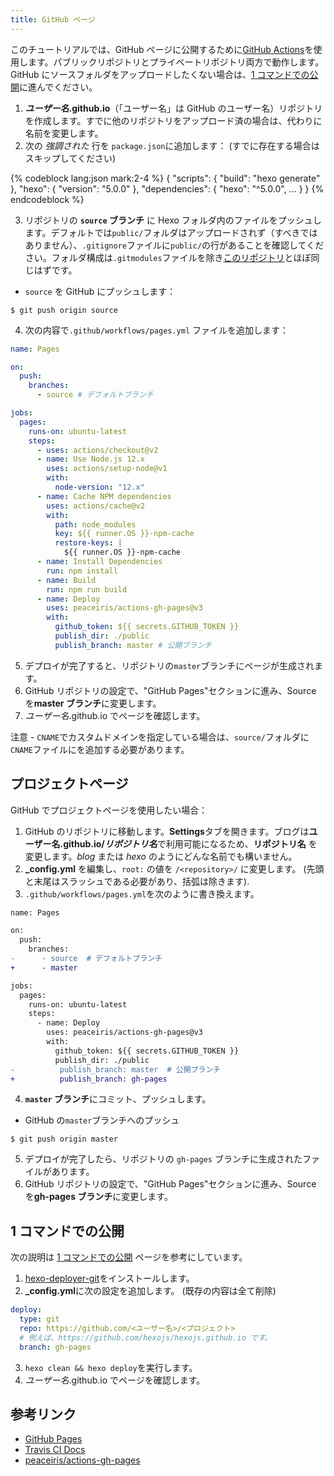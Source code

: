 ```yaml
---
title: GitHub ページ
---
```


このチュートリアルでは、GitHub ページに公開するために[GitHub Actions](https://docs.github.com/ja/actions)を使用します。パブリックリポジトリとプライベートリポジトリ両方で動作します。GitHub にソースフォルダをアップロードしたくない場合は、[1 コマンドでの公開](#One-command-deployment)に進んでください。

1. <b>_ユーザー名_.github.io</b>（「ユーザー名」は GitHub のユーザー名）リポジトリを作成します。すでに他のリポジトリをアップロード済の場合は、代わりに名前を変更します。
2. 次の _強調された_ 行を `package.json`に追加します： (すでに存在する場合はスキップしてください)

{% codeblock lang:json mark:2-4 %}
{
"scripts": {
"build": "hexo generate"
},
"hexo": {
"version": "5.0.0"
},
"dependencies": {
"hexo": "^5.0.0",
...
}
}
{% endcodeblock %}

3. リポジトリの **`source` ブランチ** に Hexo フォルダ内のファイルをプッシュします。デフォルトでは`public/`フォルダはアップロードされず（すべきではありません）、`.gitignore`ファイルに`public/`の行があることを確認してください。フォルダ構成は`.gitmodules`ファイルを除き[このリポジトリ](https://github.com/hexojs/hexo-starter)とほぼ同じはずです。

- `source` を GitHub にプッシュします：

```
$ git push origin source
```

4. 次の内容で`.github/workflows/pages.yml` ファイルを追加します：

```yml .github/workflows/pages.yml
name: Pages

on:
  push:
    branches:
      - source # デフォルトブランチ

jobs:
  pages:
    runs-on: ubuntu-latest
    steps:
      - uses: actions/checkout@v2
      - name: Use Node.js 12.x
        uses: actions/setup-node@v1
        with:
          node-version: "12.x"
      - name: Cache NPM dependencies
        uses: actions/cache@v2
        with:
          path: node_modules
          key: ${{ runner.OS }}-npm-cache
          restore-keys: |
            ${{ runner.OS }}-npm-cache
      - name: Install Dependencies
        run: npm install
      - name: Build
        run: npm run build
      - name: Deploy
        uses: peaceiris/actions-gh-pages@v3
        with:
          github_token: ${{ secrets.GITHUB_TOKEN }}
          publish_dir: ./public
          publish_branch: master # 公開ブランチ
```

5. デプロイが完了すると、リポジトリの`master`ブランチにページが生成されます。
6. GitHub リポジトリの設定で、"GitHub Pages"セクションに進み、Source を**master ブランチ**に変更します。
7. _ユーザー名_.github.io でページを確認します。

注意 - `CNAME`でカスタムドメインを指定している場合は、`source/`フォルダに`CNAME`ファイルにを追加する必要があります。

## プロジェクトページ

GitHub でプロジェクトページを使用したい場合：

1. GitHub のリポジトリに移動します。**Settings**タブを開きます。ブログは<b>ユーザー名.github.io/_リポジトリ名_</b>で利用可能になるため、**リポジトリ名** を変更します。_blog_ または _hexo_ のようにどんな名前でも構いません。
2. **\_config.yml** を編集し、`root:` の値を `/<repository>/` に変更します。 (先頭と末尾はスラッシュである必要があり、括弧は除きます).
3. `.github/workflows/pages.yml`を次のように書き換えます。

```diff .github/workflows/pages.yml
name: Pages

on:
  push:
    branches:
-      - source  # デフォルトブランチ
+      - master

jobs:
  pages:
    runs-on: ubuntu-latest
    steps:
      - name: Deploy
        uses: peaceiris/actions-gh-pages@v3
        with:
          github_token: ${{ secrets.GITHUB_TOKEN }}
          publish_dir: ./public
-          publish_branch: master  # 公開ブランチ
+          publish_branch: gh-pages
```

4. **`master` ブランチ**にコミット、プッシュします。

- GitHub の`master`ブランチへのプッシュ

```
$ git push origin master
```

5. デプロイが完了したら、リポジトリの `gh-pages` ブランチに生成されたファイルがあります。
6. GitHub リポジトリの設定で、"GitHub Pages"セクションに進み、Source を**gh-pages ブランチ**に変更します。

## 1 コマンドでの公開

次の説明は [1 コマンドでの公開](/docs/one-command-deployment) ページを参考にしています。

1. [hexo-deployer-git](https://github.com/hexojs/hexo-deployer-git)をインストールします。
2. **\_config.yml**に次の設定を追加します。 (既存の内容は全て削除)

```yml
deploy:
  type: git
  repo: https://github.com/<ユーザー名>/<プロジェクト>
  # 例えば、https://github.com/hexojs/hexojs.github.io です。
  branch: gh-pages
```

3. `hexo clean && hexo deploy`を実行します。
4. _ユーザー名_.github.io でページを確認します。

## 参考リンク

- [GitHub Pages](https://help.github.com/categories/github-pages-basics/)
- [Travis CI Docs](https://docs.travis-ci.com/user/tutorial/)
- [peaceiris/actions-gh-pages](https://github.com/marketplace/actions/github-pages-action)
